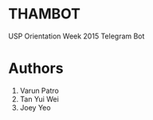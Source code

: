 # THAMBOT

USP Orientation Week 2015 Telegram Bot

Authors
=======
1. Varun Patro
2. Tan Yui Wei
3. Joey Yeo
